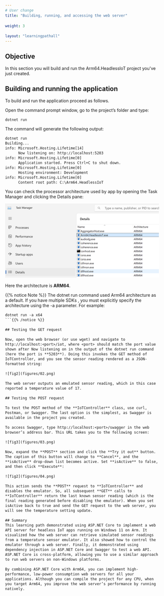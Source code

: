 ```yaml
---
# User change
title: "Building, running, and accessing the web server"

weight: 3

layout: "learningpathall"
---
```


## Objective
In this section you will build and run the Arm64.HeadlessIoT project you've just created.

## Building and running the application
To build and run the application proceed as follows. 

Open the command prompt window, go to the project’s folder and type:
```console
dotnet run
```

The command will generate the following output:

```output
dotnet run
Building...
info: Microsoft.Hosting.Lifetime[14]
      Now listening on: http://localhost:5203
info: Microsoft.Hosting.Lifetime[0]
      Application started. Press Ctrl+C to shut down.
info: Microsoft.Hosting.Lifetime[0]
      Hosting environment: Development
info: Microsoft.Hosting.Lifetime[0]
      Content root path: C:\Arm64.HeadlessIoT
```

You can check the processor architecture used by app by opening the Task Manager and clicking the Details pane:

![fig1](figures/01.png)

Here the architecture is **ARM64**.

{{% notice Note %}} The dotnet run command used Arm64 architecture as a default. If you have multiple SDKs , you must explicitly specify the architecture using the -a parameter. For example: 
```
dotnet run -a x64
```{{% /notice %}}

## Testing the GET request

Now, open the web browser (or use wget) and navigate to http://localhost:<port>/iot, where <port> should match the port value shown after Now listening on in the output of the dotnet run command (here the port is **5203**). Doing this invokes the GET method of IoTController, and you see the sensor reading rendered as a JSON-formatted string:

![fig2](figures/02.png)

The web server outputs an emulated sensor reading, which in this case reported a temperature value of 17.

## Testing the POST request

To test the POST method of the **IoTController** class, use curl, Postman, or Swagger. The last option is the simplest, as Swagger is available in the project you created.

To access Swagger, type http://localhost:<port>/swagger in the web browser’s address bar. This URL takes you to the following screen:

![fig3](figures/03.png)

Now, expand the **POST** section and click the **Try it out** button. The caption of this button will change to **Cancel**, and the **isActive** drop-down list becomes active. Set **isActive** to false, and then click **Execute**:

![fig2](figures/04.png)

This action sends the **POST** request to **IoTController** and disables the emulator. So, all subsequent **GET** calls to **IoTController** return the last known sensor reading (which is the final reading generated before disabling the emulator). When you set isActive back to true and send the GET request to the web server, you will see the temperature setting update.

## Summary
This learning path demonstrated using ASP.NET Core to implement a web API server for headless IoT apps running on Windows 11 on Arm. It visualized how the web server can retrieve simulated sensor readings from a temperature sensor emulator. It also showed how to control the emulator through a web server. Finally, it demonstrated using dependency injection in ASP.NET Core and Swagger to test a web API. ASP.NET Core is cross-platform, allowing you to use a similar approach to run web servers on non-Windows platforms.

By combining ASP.NET Core with Arm64, you can implement high-performance, low-power consumption web servers for all your applications. Although you can compile the project for any CPU, when you target Arm64, you improve the web server’s performance by running natively.